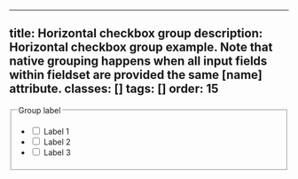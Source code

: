 <!--
 *              Copyright (c) 2025 Visa, Inc.
 *
 * Licensed under the Apache License, Version 2.0 (the "License");
 * you may not use this file except in compliance with the License.
 * You may obtain a copy of the License at
 *
 *         http://www.apache.org/licenses/LICENSE-2.0
 *
 * Unless required by applicable law or agreed to in writing, software
 * distributed under the License is distributed on an "AS IS" BASIS,
 * WITHOUT WARRANTIES OR CONDITIONS OF ANY KIND, either express or implied.
 * See the License for the specific language governing permissions and
 * limitations under the License.
 *
 -->
---
title: Horizontal checkbox group
description: Horizontal checkbox group example. Note that native grouping happens when all input fields within fieldset are provided the same [name] attribute.
classes: []
tags: []
order: 15
---

<fieldset>
  <legend class="v-label v-typography-label-large">
    Group label
  </legend>
  <ul class="v-flex v-flex-row v-flex-wrap v-gap-24">
    <li class="v-flex v-align-items-center v-gap-2">
      <input class="v-checkbox" id="checkbox-test-13a" name="checkbox-test-13" type="checkbox"/>
      <label class="v-label v-typography-label-large" for="checkbox-test-13a">
        Label 1
      </label>
    </li>
    <li class="v-flex v-align-items-center v-gap-2">
      <input class="v-checkbox" id="checkbox-test-13b" name="checkbox-test-13" type="checkbox"/>
      <label class="v-label v-typography-label-large" for="checkbox-test-13b">
        Label 2
      </label>
    </li>
    <li class="v-flex v-align-items-center v-gap-2">
      <input class="v-checkbox" id="checkbox-test-13c" name="checkbox-test-13" type="checkbox"/>
      <label class="v-label v-typography-label-large" for="checkbox-test-13c">
        Label 3
      </label>
    </li>
  </ul>
</fieldset>
